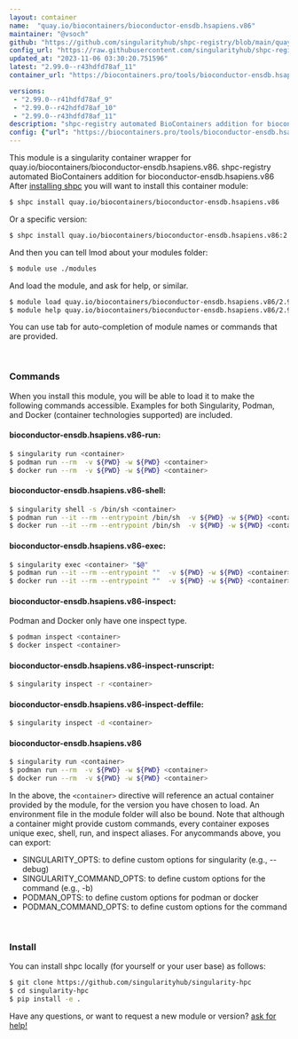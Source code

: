 ```yaml
---
layout: container
name:  "quay.io/biocontainers/bioconductor-ensdb.hsapiens.v86"
maintainer: "@vsoch"
github: "https://github.com/singularityhub/shpc-registry/blob/main/quay.io/biocontainers/bioconductor-ensdb.hsapiens.v86/container.yaml"
config_url: "https://raw.githubusercontent.com/singularityhub/shpc-registry/main/quay.io/biocontainers/bioconductor-ensdb.hsapiens.v86/container.yaml"
updated_at: "2023-11-06 03:30:20.751596"
latest: "2.99.0--r43hdfd78af_11"
container_url: "https://biocontainers.pro/tools/bioconductor-ensdb.hsapiens.v86"

versions:
 - "2.99.0--r41hdfd78af_9"
 - "2.99.0--r42hdfd78af_10"
 - "2.99.0--r43hdfd78af_11"
description: "shpc-registry automated BioContainers addition for bioconductor-ensdb.hsapiens.v86"
config: {"url": "https://biocontainers.pro/tools/bioconductor-ensdb.hsapiens.v86", "maintainer": "@vsoch", "description": "shpc-registry automated BioContainers addition for bioconductor-ensdb.hsapiens.v86", "latest": {"2.99.0--r43hdfd78af_11": "sha256:5c0b12c4deb0120e15a8418ce163cab8a40e48d4919fa1fc5d5755df01075dad"}, "tags": {"2.99.0--r41hdfd78af_9": "sha256:a41bf55d8ee3fb2d36f7eafd6c9f33822fde52a127e2c80239a4e50f7741a866", "2.99.0--r42hdfd78af_10": "sha256:b7a0ed9dd27741ff50c3c7ef8329cbab15dac279185c8bbd6fdcf6cc25defea1", "2.99.0--r43hdfd78af_11": "sha256:5c0b12c4deb0120e15a8418ce163cab8a40e48d4919fa1fc5d5755df01075dad"}, "docker": "quay.io/biocontainers/bioconductor-ensdb.hsapiens.v86"}
---
```


This module is a singularity container wrapper for quay.io/biocontainers/bioconductor-ensdb.hsapiens.v86.
shpc-registry automated BioContainers addition for bioconductor-ensdb.hsapiens.v86
After [installing shpc](#install) you will want to install this container module:


```bash
$ shpc install quay.io/biocontainers/bioconductor-ensdb.hsapiens.v86
```

Or a specific version:

```bash
$ shpc install quay.io/biocontainers/bioconductor-ensdb.hsapiens.v86:2.99.0--r43hdfd78af_11
```

And then you can tell lmod about your modules folder:

```bash
$ module use ./modules
```

And load the module, and ask for help, or similar.

```bash
$ module load quay.io/biocontainers/bioconductor-ensdb.hsapiens.v86/2.99.0--r43hdfd78af_11
$ module help quay.io/biocontainers/bioconductor-ensdb.hsapiens.v86/2.99.0--r43hdfd78af_11
```

You can use tab for auto-completion of module names or commands that are provided.

<br>

### Commands

When you install this module, you will be able to load it to make the following commands accessible.
Examples for both Singularity, Podman, and Docker (container technologies supported) are included.

#### bioconductor-ensdb.hsapiens.v86-run:

```bash
$ singularity run <container>
$ podman run --rm  -v ${PWD} -w ${PWD} <container>
$ docker run --rm  -v ${PWD} -w ${PWD} <container>
```

#### bioconductor-ensdb.hsapiens.v86-shell:

```bash
$ singularity shell -s /bin/sh <container>
$ podman run --it --rm --entrypoint /bin/sh  -v ${PWD} -w ${PWD} <container>
$ docker run --it --rm --entrypoint /bin/sh  -v ${PWD} -w ${PWD} <container>
```

#### bioconductor-ensdb.hsapiens.v86-exec:

```bash
$ singularity exec <container> "$@"
$ podman run --it --rm --entrypoint ""  -v ${PWD} -w ${PWD} <container> "$@"
$ docker run --it --rm --entrypoint ""  -v ${PWD} -w ${PWD} <container> "$@"
```

#### bioconductor-ensdb.hsapiens.v86-inspect:

Podman and Docker only have one inspect type.

```bash
$ podman inspect <container>
$ docker inspect <container>
```

#### bioconductor-ensdb.hsapiens.v86-inspect-runscript:

```bash
$ singularity inspect -r <container>
```

#### bioconductor-ensdb.hsapiens.v86-inspect-deffile:

```bash
$ singularity inspect -d <container>
```



#### bioconductor-ensdb.hsapiens.v86

```bash
$ singularity run <container>
$ podman run --rm  -v ${PWD} -w ${PWD} <container>
$ docker run --rm  -v ${PWD} -w ${PWD} <container>
```


In the above, the `<container>` directive will reference an actual container provided
by the module, for the version you have chosen to load. An environment file in the
module folder will also be bound. Note that although a container
might provide custom commands, every container exposes unique exec, shell, run, and
inspect aliases. For anycommands above, you can export:

 - SINGULARITY_OPTS: to define custom options for singularity (e.g., --debug)
 - SINGULARITY_COMMAND_OPTS: to define custom options for the command (e.g., -b)
 - PODMAN_OPTS: to define custom options for podman or docker
 - PODMAN_COMMAND_OPTS: to define custom options for the command

<br>

### Install

You can install shpc locally (for yourself or your user base) as follows:

```bash
$ git clone https://github.com/singularityhub/singularity-hpc
$ cd singularity-hpc
$ pip install -e .
```

Have any questions, or want to request a new module or version? [ask for help!](https://github.com/singularityhub/singularity-hpc/issues)